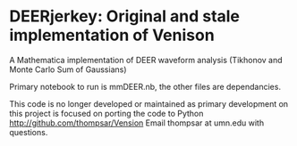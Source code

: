 # DEERjerkey: Original and stale implementation of Venison
A Mathematica implementation of DEER waveform analysis (Tikhonov and Monte Carlo Sum of Gaussians)

Primary notebook to run is mmDEER.nb, the other files are dependancies.

This code is no longer developed or maintained as primary development on this project is focused on porting the code to Python http://github.com/thompsar/Vension Email thompsar at umn.edu with questions.
